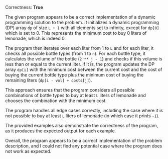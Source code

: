 Correctness: **True**

The given program appears to be a correct implementation of a dynamic programming solution to the problem. It initializes a dynamic programming (DP) array `dp` of size `L + 1` with all elements set to infinity, except for `dp[0]` which is set to 0. This represents the minimum cost to buy 0 liters of lemonade, which is indeed 0.

The program then iterates over each liter from 1 to `L` and for each liter, it checks all possible bottle types (from 1 to `n`). For each bottle type, it calculates the volume of the bottle (`2 ** j - 1`) and checks if this volume is less than or equal to the current liter. If it is, the program updates the DP array `dp[i]` with the minimum cost between the current cost and the cost of buying the current bottle type plus the minimum cost of buying the remaining liters (`dp[i - vol] + costs[j]`).

This approach ensures that the program considers all possible combinations of bottle types to buy at least `L` liters of lemonade and chooses the combination with the minimum cost.

The program handles all edge cases correctly, including the case where it is not possible to buy at least `L` liters of lemonade (in which case it prints `-1`).

The provided examples also demonstrate the correctness of the program, as it produces the expected output for each example.

Overall, the program appears to be a correct implementation of the problem description, and I could not find any potential case where the program does not work as expected.